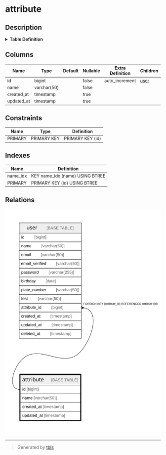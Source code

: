 # attribute

## Description

<details>
<summary><strong>Table Definition</strong></summary>

```sql
CREATE TABLE `attribute` (
  `id` bigint NOT NULL AUTO_INCREMENT,
  `name` varchar(50) COLLATE utf8mb4_unicode_ci NOT NULL,
  `created_at` timestamp NULL DEFAULT NULL,
  `updated_at` timestamp NULL DEFAULT NULL,
  PRIMARY KEY (`id`),
  KEY `name_idx` (`name`)
) ENGINE=InnoDB DEFAULT CHARSET=utf8mb4 COLLATE=utf8mb4_unicode_ci
```

</details>

## Columns

| Name | Type | Default | Nullable | Extra Definition | Children | Parents | Comment |
| ---- | ---- | ------- | -------- | ---------------- | -------- | ------- | ------- |
| id | bigint |  | false | auto_increment | [user](user.html) |  |  |
| name | varchar(50) |  | false |  |  |  |  |
| created_at | timestamp |  | true |  |  |  |  |
| updated_at | timestamp |  | true |  |  |  |  |

## Constraints

| Name | Type | Definition |
| ---- | ---- | ---------- |
| PRIMARY | PRIMARY KEY | PRIMARY KEY (id) |

## Indexes

| Name | Definition |
| ---- | ---------- |
| name_idx | KEY name_idx (name) USING BTREE |
| PRIMARY | PRIMARY KEY (id) USING BTREE |

## Relations

![er](attribute.svg)

---

> Generated by [tbls](https://github.com/k1LoW/tbls)
